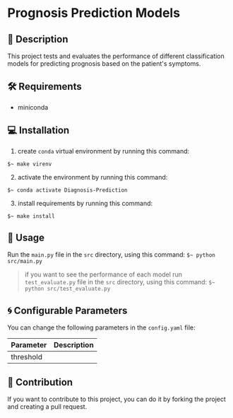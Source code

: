 # Prognosis Prediction Models

## 📖 Description

This project tests and evaluates the performance of different classification models for predicting prognosis based on the 
patient's symptoms.


## 🛠️ Requirements

- miniconda


## 💻 Installation

1. create `conda` virtual environment by running this command:

```
$~ make virenv
```

2. activate the environment by running this command:

```
$~ conda activate Diagnosis-Prediction
```

3. install requirements by running this command:

```
$~ make install
```


## 📑 Usage

Run the `main.py` file in the `src` directory, using this command:
    ```
    $~ python src/main.py
    ```

> if you want to see the performance of each model run `test_evaluate.py` file in the `src` directory, using this command:
    ```
    $~ python src/test_evaluate.py
    ```


## 🌀 Configurable Parameters

You can change the following parameters in the `config.yaml` file:

| Parameter | Description |
|--|--|
|threshold |



## 🔼 Contribution

If you want to contribute to this project, you can do it by forking the project and creating a pull request.